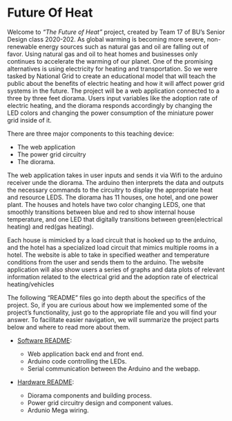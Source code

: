 # Future Of Heat

Welcome to *“The Future of Heat”* project, created by Team 17 of BU’s Senior Design class 2020-202.
As global warming is becoming more severe, non-renewable energy sources such as natural gas and oil are falling out of favor.
Using natural gas and oil to heat homes and businesses only continues to accelerate the warming of our planet.
One of the promising alternatives is using electricity for heating and transportation. So we were tasked by National Grid to create an
educational model that will teach the public about the benefits of electric heating and how it will affect power grid systems in
the future. The project will be a web application connected to a three by three feet diorama. Users input variables like the
adoption rate of electric heating, and the diorama responds accordingly by changing the LED colors and changing the power consumption of
the miniature power grid inside of it. 

There are three major components to this teaching device:
*   The web application
*   The power grid circuitry
*   The diorama.

The web application takes in user inputs and sends it via Wifi to the arduino receiver unde the diorama.
The arduino then interprets the data and outputs the necessary commands to the circuitry to display the appropriate heat and resource LEDS.
The diorama has 11 houses, one hotel, and one power plant. The houses and hotels have two color changing LEDS, one that smoothly transitions between blue and red to show internal house temperature, and one LED that digitally transitions between green(electrical heating) and red(gas heating).

Each house is mimicked by a load circuit that is hooked up to the arduino, and the hotel has a specialized load circuit that mimics multiple rooms in a hotel. The website is able to take in specified weather and temperature conditions from the user and sends them to the arduino.
The website application will also show users a series of graphs and data plots of relevant information related to the electrical grid and the adoption rate of electrical heating/vehicles

The following “README” files go into depth about the specifics of the project. So, if you are curious about how we implemented some of the project’s functionality, just go to the appropriate file and you will find your answer. To facilitate easier navigation, we will summarize the project parts below and where to read more about them.

*	[Software README](/Software/README_Software.md):
	-	Web application back end and front end.
	-	Arduino code controlling the LEDs.
	-	Serial communication between the Arduino and the webapp.

*	[Hardware README](/Hardware/README_Hardware.md):
	-	Diorama components and building process.
	-	Power grid circuitry design and component values.
	-	Ardunio Mega wiring. 
 
